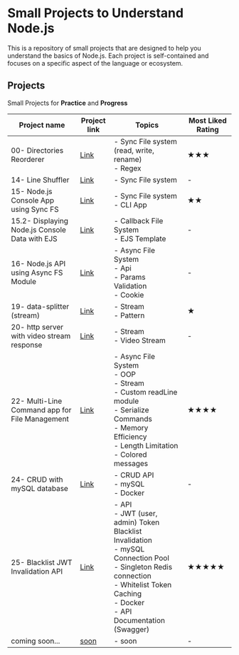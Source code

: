 # Small Projects to Understand Node.js

This is a repository of small projects that are designed to help you understand the basics of Node.js. Each project is self-contained and focuses on a specific aspect of the language or ecosystem.

## Projects

Small Projects for **Practice** and **Progress**

| Project name                                   | Project link                                                                                                                                                       | Topics                                                                                                                                                                                         | Most Liked Rating |
| ---------------------------------------------- | ------------------------------------------------------------------------------------------------------------------------------------------------------------------ | ---------------------------------------------------------------------------------------------------------------------------------------------------------------------------------------------- | ----------------- |
| 00- Directories Reorderer                      | [Link](https://github.com/mAbdullah821/small-projects-to-understand-nodeJS/tree/master/00-%20%5BProject%5D%20Directories%20Reorderer)                              | - Sync File system (read, write, rename)<br>- Regex                                                                                                                                            | ★★★               |
| 14- Line Shuffler                              | [Link](https://github.com/mAbdullah821/small-projects-to-understand-nodeJS/tree/master/14-%20%5BProject%5D%20Line%20Shuffler)                                      | - Sync File system                                                                                                                                                                             | -                 |
| 15- Node.js Console App using Sync FS          | [Link](https://github.com/mAbdullah821/small-projects-to-understand-nodeJS/tree/master/15-%20%5BProject%5D%20Node.js%20Console%20App%20using%20Sync%20FS)          | - Sync File system<br>- CLI App                                                                                                                                                                | ★★                |
| 15.2- Displaying Node.js Console Data with EJS | [Link](https://github.com/mAbdullah821/small-projects-to-understand-nodeJS/tree/master/15.2-%20%5BProject%5D%20Displaying%20Node.js%20Console%20Data%20with%20EJS) | - Callback File System<br>- EJS Template                                                                                                                                                       | -                 |
| 16- Node.js API using Async FS Module          | [Link](https://github.com/mAbdullah821/small-projects-to-understand-nodeJS/tree/master/16-%20%5BProject%5D%20Node.js%20API%20using%20Async%20FS%20Module)          | - Async File System<br>- Api<br>- Params Validation<br>- Cookie                                                                                                                                | -                 |
| 19- data-splitter (stream)                     | [Link](<https://github.com/mAbdullah821/small-projects-to-understand-nodeJS/tree/master/19-%20%5BProject%5D%20data-splitter%20(stream)>)                           | - Stream<br>- Pattern                                                                                                                                                                          | ★                 |
| 20- http server with video stream response     | [Link](https://github.com/mAbdullah821/small-projects-to-understand-nodeJS/tree/master/20-%20%5BProject%5D%20http%20server%20with%20video%20stream%20response)     | - Stream<br>- Video Stream                                                                                                                                                                     | -                 |
| 22- Multi-Line Command app for File Management | [Link](https://github.com/mAbdullah821/small-projects-to-understand-nodeJS/tree/master/22-%20%5BProject%5D%20Multi-Line%20Command%20app%20for%20File%20Management) | - Async File System<br>- OOP<br>- Stream <br>- Custom readLine module <br>- Serialize Commands <br>- Memory Efficiency <br>- Length Limitation <br>- Colored messages                          | ★★★★              |
| 24- CRUD with mySQL database                   | [Link](https://github.com/mAbdullah821/small-projects-to-understand-nodeJS/tree/master/24-%20%5BProject%5D%20CRUD%20with%20mySQL%20database)                       | - CRUD API<br>- mySQL<br>- Docker                                                                                                                                                              | -                 |
| 25- Blacklist JWT Invalidation API             | [Link](https://github.com/mAbdullah821/small-projects-to-understand-nodeJS/tree/master/25-%20%5BProject%5D%20Blacklist%20JWT%20Invalidation%20API)                 | - API<br>- JWT (user, admin) Token Blacklist Invalidation<br>- mySQL Connection Pool<br>- Singleton Redis connection<br>- Whitelist Token Caching<br>- Docker<br>- API Documentation (Swagger) | ★★★★★             |
| coming soon...                                 | [soon]()                                                                                                                                                           | - soon                                                                                                                                                                                         | -                 |
